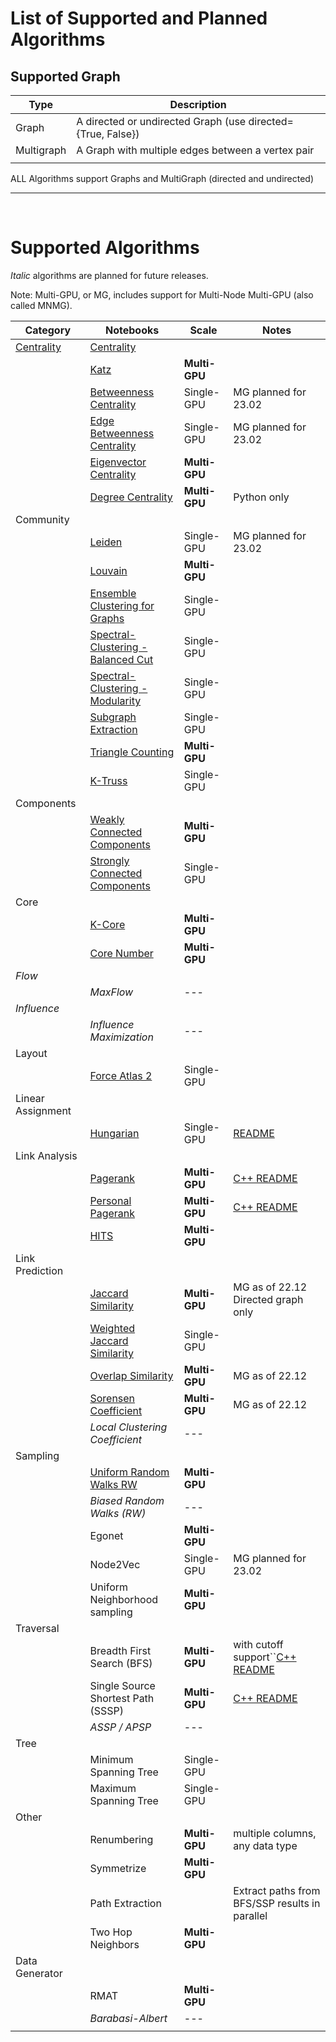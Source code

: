 # List of Supported and Planned Algorithms

## Supported Graph

| Type       | Description                                                 |
| ---------- | ----------------------------------------------------------- |
| Graph      | A directed or undirected Graph (use directed={True, False}) |
| Multigraph | A Graph with multiple edges between a vertex pair           |
|            |                                                             |

ALL Algorithms support Graphs and MultiGraph (directed and undirected)

---

<br>

# Supported Algorithms

_Italic_ algorithms are planned for future releases.

Note: Multi-GPU, or MG, includes support for Multi-Node Multi-GPU (also called MNMG).

| Category          | Notebooks                          | Scale               | Notes                                                           |
| ----------------- | ---------------------------------- | ------------------- | --------------------------------------------------------------- |
| [Centrality](./algorithms/Centrality.md)        | [Centrality](https://github.com/rapidsai/cugraph/blob/main/notebooks/algorithms/centrality/Centrality.ipynb)                                   |                     |                                                                 |
|                   | [Katz](https://github.com/rapidsai/cugraph/blob/main/notebooks/algorithms/centrality/Katz.ipynb)                               | __Multi-GPU__ |                                                                 |
|                   | [Betweenness Centrality](https://github.com/rapidsai/cugraph/blob/main/notebooks/algorithms/centrality/Betweenness.ipynb)             | Single-GPU          | MG planned for 23.02                                            |
|                   | [Edge Betweenness Centrality](https://github.com/rapidsai/cugraph/blob/main/notebooks/algorithms/centrality/Betweenness.ipynb)        | Single-GPU          | MG planned for 23.02                                            |
|                   | [Eigenvector Centrality](https://github.com/rapidsai/cugraph/blob/main/notebooks/algorithms/centrality/Eigenvector.ipynb)             | __Multi-GPU__ |                                                                 |
|                   | [Degree Centrality](https://github.com/rapidsai/cugraph/blob/main/notebooks/algorithms/centrality/Degree.ipynb)                  | __Multi-GPU__ | Python only                                                     |
| Community         |                                    |                     |                                                                 |
|                   | [Leiden](https://github.com/rapidsai/cugraph/blob/main/notebooks/algorithms/community/Louvain.ipynb)                             | Single-GPU          | MG planned for 23.02                                            |
|                   | [Louvain](https://github.com/rapidsai/cugraph/blob/main/notebooks/algorithms/community/Louvain.ipynb)                            | __Multi-GPU__ |                                                                 |
|                   | [Ensemble Clustering for Graphs](https://github.com/rapidsai/cugraph/blob/main/notebooks/algorithms/community/ECG.ipynb)     | Single-GPU          |                                                                 |
|                   | [Spectral-Clustering - Balanced Cut](https://github.com/rapidsai/cugraph/blob/main/notebooks/algorithms/community/Spectral-Clustering.ipynb) | Single-GPU          |                                                                 |
|                   | [Spectral-Clustering - Modularity](https://github.com/rapidsai/cugraph/blob/main/notebooks/algorithms/community/Spectral-Clustering.ipynb)   | Single-GPU          |                                                                 |
|                   | [Subgraph Extraction](https://github.com/rapidsai/cugraph/blob/main/notebooks/algorithms/community/Subgraph-Extraction.ipyn)                | Single-GPU          |                                                                 |
|                   | [Triangle Counting](https://github.com/rapidsai/cugraph/blob/main/notebooks/algorithms/community/Triangle-Counting.ipynb)                  | __Multi-GPU__ |                                                                 |
|                   | [K-Truss](https://github.com/rapidsai/cugraph/blob/main/notebooks/algorithms/community/ktruss.ipynb)                            | Single-GPU          |                                                                 |
| Components        |                                    |                     |                                                                 |
|                   | [Weakly Connected Components](https://github.com/rapidsai/cugraph/blob/main/notebooks/algorithms/components/ConnectedComponents.ipynb)        | __Multi-GPU__ |                                                                 |
|                   | [Strongly Connected Components](https://github.com/rapidsai/cugraph/blob/main/notebooks/algorithms/components/ConnectedComponents.ipynb)      | Single-GPU          |                                                                 |
| Core              |                                    |                     |                                                                 |
|                   | [K-Core](https://github.com/rapidsai/cugraph/blob/main/notebooks/algorithms/cores/kcore.ipynb)                             | **Multi-GPU** |                                                                 |
|                   | [Core Number](https://github.com/rapidsai/cugraph/blob/main/notebooks/algorithms/cores/core-number.ipynb)                        | **Multi-GPU** |                                                                 |
| _Flow_          |                                    |                     |                                                                 |
|                   | _MaxFlow_                        | ---                 |                                                                 |
| _Influence_     |                                    |                     |                                                                 |
|                   | _Influence Maximization_         | ---                 |                                                                 |
| Layout            |                                    |                     |                                                                 |
|                   | [Force Atlas 2](https://github.com/rapidsai/cugraph/blob/main/notebooks/algorithms/layout/Force-Atlas2.ipynb)                      | Single-GPU          |                                                                 |
| Linear Assignment |                                    |                     |                                                                 |
|                   | [Hungarian]()                          | Single-GPU          | [README](cpp/src/linear_assignment/README-hungarian.md)            |
| Link Analysis     |                                    |                     |                                                                 |
|                   | [Pagerank](https://github.com/rapidsai/cugraph/blob/main/notebooks/algorithms/link_analysis/Pagerank.ipynb)                           | __Multi-GPU__ | [C++ README](cpp/src/centrality/README.md#Pagerank)                |
|                   | [Personal Pagerank]()                  | __Multi-GPU__ | [C++ README](cpp/src/centrality/README.md#Personalized-Pagerank)   |
|                   | [HITS](https://github.com/rapidsai/cugraph/blob/main/notebooks/algorithms/link_analysis/HITS.ipynb)                               | __Multi-GPU__ |                                                                 |
| Link Prediction   |                                    |                     |                                                                 |
|                   | [Jaccard Similarity](https://github.com/rapidsai/cugraph/blob/main/notebooks/algorithms/link_prediction/Jaccard-Similarity.ipynb)                 | **Multi-GPU**      | MG as of 22.12<br />Directed graph only                         |
|                   | [Weighted Jaccard Similarity](https://github.com/rapidsai/cugraph/blob/main/notebooks/algorithms/link_prediction/Jaccard-Similarity.ipynb)        | Single-GPU          |                                                                 |
|                   | [Overlap Similarity](https://github.com/rapidsai/cugraph/blob/main/notebooks/algorithms/link_prediction/Overlap-Similarity.ipynb)                 | **Multi-GPU** | MG as of 22.12                                                  |
|                   | [Sorensen Coefficient](https://github.com/rapidsai/cugraph/blob/main/notebooks/algorithms/link_prediction/Sorensen-Similarity.ipynb)               | **Multi-GPU** | MG as of 22.12                                                  |
|                   | _Local Clustering Coefficient_   | ---                 |                                                                 |
| Sampling          |                                    |                     |                                                                 |
|                   | [Uniform Random Walks RW](https://github.com/rapidsai/cugraph/blob/main/notebooks/algorithms/sampling/RandomWalk.ipynb)          | **Multi-GPU** |                                                                 |
|                   | *Biased Random Walks (RW)*       | ---                 |                                                                 |
|                   | Egonet                             | **Multi-GPU** |                                                                 |
|                   | Node2Vec                           | Single-GPU          | MG planned for 23.02                                            |
|                   | Uniform Neighborhood sampling      | __Multi-GPU__ |                                                                 |
| Traversal         |                                    |                     |                                                                 |
|                   | Breadth First Search (BFS)         | __Multi-GPU__ | with cutoff support``[C++ README](cpp/src/traversal/README.md#BFS) |
|                   | Single Source Shortest Path (SSSP) | __Multi-GPU__ | [C++ README](cpp/src/traversal/README.md#SSSP)                     |
|                   | _ASSP / APSP_                    | ---                 |                                                                 |
| Tree              |                                    |                     |                                                                 |
|                   | Minimum Spanning Tree              | Single-GPU          |                                                                 |
|                   | Maximum Spanning Tree              | Single-GPU          |                                                                 |
| Other             |                                    |                     |                                                                 |
|                   | Renumbering                        | __Multi-GPU__ | multiple columns, any data type                                 |
|                   | Symmetrize                         | __Multi-GPU__ |                                                                 |
|                   | Path Extraction                    |                     | Extract paths from BFS/SSP results in parallel                  |
|                   | Two Hop Neighbors                  | __Multi-GPU__ |                                                                 |
| Data Generator    |                                    |                     |                                                                 |
|                   | RMAT                               | __Multi-GPU__ |                                                                 |
|                   | _Barabasi-Albert_                | ---                 |                                                                 |
|                   |                                    |                     |                                                                 |
